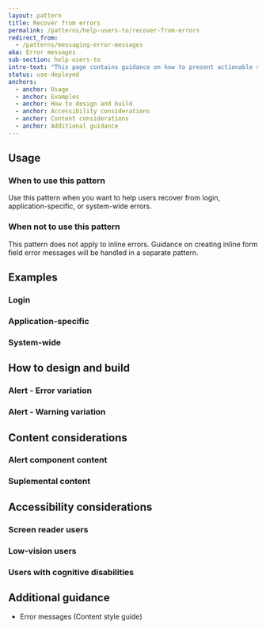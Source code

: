 ```yaml
---
layout: pattern
title: Recover from errors
permalink: /patterns/help-users-to/recover-from-errors
redirect_from:
  - /patterns/messaging-error-messages
aka: Error messages
sub-section: help-users-to
intro-text: "This page contains guidance on how to present actionable steps for recovery when users encounter an error."
status: use-deployed
anchors:
  - anchor: Usage
  - anchor: Examples
  - anchor: How to design and build
  - anchor: Accessibility considerations
  - anchor: Content considerations
  - anchor: Additional guidance
---
```


## Usage

### When to use this pattern

Use this pattern when you want to help users recover from login, application-specific, or system-wide errors.

### When not to use this pattern

This pattern does not apply to inline errors. Guidance on creating inline form field error messages will be handled in a separate pattern.

## Examples

### Login

### Application-specific

### System-wide

## How to design and build

### Alert - Error variation

### Alert - Warning variation

## Content considerations

### Alert component content

### Suplemental content

## Accessibility considerations

### Screen reader users

### Low-vision users

### Users with cognitive disabilities

## Additional guidance

- Error messages (Content style guide)
